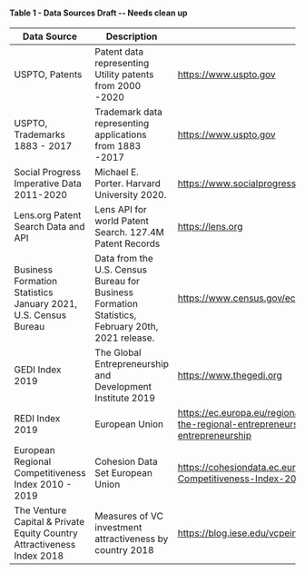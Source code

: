 #### Table 1 - Data Sources Draft -- Needs clean up

| Data Source |  Description | Link |
| ----------- | ----------- | ----------- |
| USPTO, Patents | Patent data representing Utility patents from 2000 -2020 | https://www.uspto.gov |
| USPTO, Trademarks 1883 - 2017| Trademark data representing applications from 1883 -2017 | https://www.uspto.gov |
| Social Progress Imperative Data 2011-2020| Michael E. Porter. Harvard University 2020.| https://www.socialprogress.org/ |
| Lens.org Patent Search Data and API | Lens API for world Patent Search. 127.4M Patent Records| https://lens.org |
| Business Formation Statistics January 2021, U.S. Census Bureau | Data from the U.S. Census Bureau for Business Formation Statistics, February 20th, 2021 release.| https://www.census.gov/econ/bfs/index.html |
| GEDI Index 2019 | The Global Entrepreneurship and Development Institute 2019 | https://www.thegedi.org |
| REDI Index 2019 | European Union | https://ec.europa.eu/regional_policy/en/information/publications/studies/2014/redi-the-regional-entrepreneurship-and-development-index-measuring-regional-entrepreneurship|
| European Regional Competitiveness Index 2010 - 2019 | Cohesion Data Set European Union  | https://cohesiondata.ec.europa.eu/Other-RCI/European-Regional-Competitiveness-Index-2019-Time-/geur-y3df |
| The Venture Capital & Private Equity Country Attractiveness Index 2018 | Measures of VC investment attractiveness by country 2018 | https://blog.iese.edu/vcpeindex/files/2018/02/report2018.pdf |